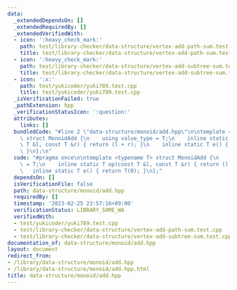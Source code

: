 ```yaml
---
data:
  _extendedDependsOn: []
  _extendedRequiredBy: []
  _extendedVerifiedWith:
  - icon: ':heavy_check_mark:'
    path: test/library-checker/data-structure/vertex-add-path-sum.test.cpp
    title: test/library-checker/data-structure/vertex-add-path-sum.test.cpp
  - icon: ':heavy_check_mark:'
    path: test/library-checker/data-structure/vertex-add-subtree-sum.test.cpp
    title: test/library-checker/data-structure/vertex-add-subtree-sum.test.cpp
  - icon: ':x:'
    path: test/yukicoder/yuki789.test.cpp
    title: test/yukicoder/yuki789.test.cpp
  _isVerificationFailed: true
  _pathExtension: hpp
  _verificationStatusIcon: ':question:'
  attributes:
    links: []
  bundledCode: "#line 2 \"data-structure/monoid/add.hpp\"\n\ntemplate <typename T>\
    \ struct MonoidAdd {\n    using value_type = T;\n    inline static T op(const\
    \ T &l, const T &r) { return (l + r); }\n    inline static T e() { return T(0);\
    \ }\n};\n"
  code: "#pragma once\n\ntemplate <typename T> struct MonoidAdd {\n    using value_type\
    \ = T;\n    inline static T op(const T &l, const T &r) { return (l + r); }\n \
    \   inline static T e() { return T(0); }\n};"
  dependsOn: []
  isVerificationFile: false
  path: data-structure/monoid/add.hpp
  requiredBy: []
  timestamp: '2023-02-25 23:57:16+09:00'
  verificationStatus: LIBRARY_SOME_WA
  verifiedWith:
  - test/yukicoder/yuki789.test.cpp
  - test/library-checker/data-structure/vertex-add-path-sum.test.cpp
  - test/library-checker/data-structure/vertex-add-subtree-sum.test.cpp
documentation_of: data-structure/monoid/add.hpp
layout: document
redirect_from:
- /library/data-structure/monoid/add.hpp
- /library/data-structure/monoid/add.hpp.html
title: data-structure/monoid/add.hpp
---
```

